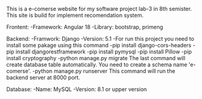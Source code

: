 This is a e-comerse website for my software project lab-3 in 8th semister.
This site is build for implement recomendation system.

Frontent: 
  -Framework: Angular 18
  -Library: bootstrap, primeng

Backend: 
  -Framwork: Django
  -Version: 5.1
  -For run this project you need to install some pakage using this command
    -pip install django-cors-headers
    -pip install djangorestframework
    -pip install pymysql
    -pip install Pillow
    -pip install cryptography
    -python manage.py migrate
  The last command will create database table automatically. You need to create a schema name 'e-comerse'.
    -python manage.py runserver
  This command will run the backend server at 8000 port.

Database: 
  -Name: MySQL
  -Version: 8.1 or upper version
